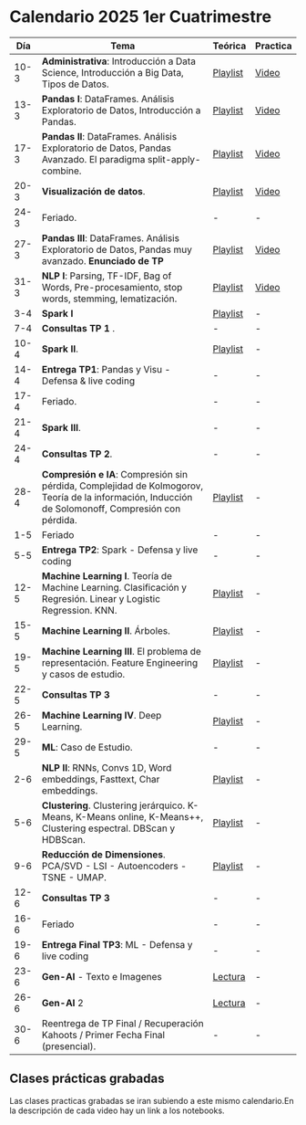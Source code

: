 # Calendario 2025 1er Cuatrimestre

| Día  | Tema                                                                                                                                                | Teórica                                                                                       | Practica |
|------|-----------------------------------------------------------------------------------------------------------------------------------------------------|-----------------------------------------------------------------------------------------------|----------|
| 10-3 | 	**Administrativa**: Introducción a Data Science, Introducción a Big Data, Tipos de Datos.                                                          | [Playlist](https://www.youtube.com/playlist?list=PLeo_qKwGPZYevnuxYBfrvQ32zJJE2--Y4)          | [Video](https://youtu.be/2ywjtiS4nVI)        |
| 13-3 | 	**Pandas I**: DataFrames. Análisis Exploratorio de Datos, Introducción a Pandas.                                                | [Playlist](https://youtube.com/playlist?list=PLeo_qKwGPZYcRxxR-GNmBcLbujTieWpQQ)              | [Video](https://youtu.be/TzU4GHBVXvQ?si=kaIEEW5sLxFSobRm)        |
| 17-3 | 	**Pandas II**: DataFrames. Análisis Exploratorio de Datos, Pandas Avanzado. El paradigma split-apply-combine.                                      | [Playlist](https://www.youtube.com/playlist?list=PLeo_qKwGPZYf9d23qU6_t6hl7ufyfclyW)          | [Video](https://youtu.be/nXrb48D5qX0?si=3zfotzaL9O1L3n1H)        |
| 20-3 | 	**Visualización de datos**.                                                                                                                        | [Playlist](https://www.youtube.com/playlist?list=PLeo_qKwGPZYf-OzcYqlPIJdU1AHQYb3Ga)          | [Video](https://youtu.be/weofHXI69EU?si=cNzPKtf5zk-Dy7Df)        |
| 24-3 | 	Feriado.                                                                                                                                           | -                                                                                             | -        |
| 27-3 | 	**Pandas III**: DataFrames. Análisis Exploratorio de Datos, Pandas muy avanzado. **Enunciado de TP**                                                                  | [Playlist](https://www.youtube.com/playlist?list=PLeo_qKwGPZYeu0ToyqSvq4fmUBrmRTkCp)                                                                                                                                 | [Video](https://youtu.be/q3AZNjHhaew?si=s10uAF9dMRBJQSJE)                                                                                             | 				
| 31-3 | 	**NLP I**: Parsing, TF-IDF, Bag of Words, Pre-procesamiento, stop words, stemming, lematización.	      | [Playlist](https://www.youtube.com/playlist?list=PLeo_qKwGPZYfkL8tu3Mg3_5xb1UYGvjWH)        |  [Video](https://youtu.be/9txQiQKCuSE)
| 3-4  |  **Spark I**                                                  | [Playlist](https://www.youtube.com/playlist?list=PLeo_qKwGPZYck1nRMGJFeWIN2W5IrxoLO)         | -        |
| 7-4  | 	**Consultas TP 1** .                                                                                            | -                                                                                             | -       |
| 10-4 | 	**Spark II**.                                                                                                                                       |  [Playlist](https://www.youtube.com/playlist?list=PLeo_qKwGPZYeu_JRN8eQgzJUfaXUrhsk2)          | -        |
| 14-4 | 	**Entrega TP1**: Pandas y Visu - Defensa & live coding                                                                                                                                       | -         | -        |
| 17-4 | 	Feriado.                                                                                                                                           | -                                                                                             | -        |			
| 21-4 | **Spark III**. 	                                                                                                                                | -                                                                                             | -        |				
| 24-4 | 	   **Consultas TP 2**.                                                                                                                                 | -                                                                                             | -        |
| 28-4 | 	**Compresión e IA**: Compresión sin pérdida, Complejidad de Kolmogorov, Teoría de la información, Inducción de Solomonoff, Compresión con pérdida. | [Playlist](https://www.youtube.com/playlist?list=PLeo_qKwGPZYfKGWLlVG8J86OzRgJ8NLcJ)          | -        |
| 1-5  | 	Feriado                                                                                                                                            | -                                                                                             | -        |
| 5-5  | 	**Entrega TP2**: Spark - Defensa y live coding                                                                                                     | -                                                                                             | -        |
| 12-5 | 	**Machine Learning I**. Teoría de Machine Learning. Clasificación y Regresión. Linear y Logistic Regression. KNN.                                  | [Playlist](https://www.youtube.com/playlist?list=PLeo_qKwGPZYesnp_BG0RejQCfHnlthj-5)          | -        |
| 15-5 | 	**Machine Learning II**. Árboles.                                                                                                                  | [Playlist](https://www.youtube.com/playlist?list=PLeo_qKwGPZYeJQb-M1nE_cnj43uOKZtf2)          | -        |
| 19-5 | 	**Machine Learning III**. El problema de representación. Feature Engineering y casos de estudio.                                                   | [Playlist](https://www.youtube.com/playlist?list=PLeo_qKwGPZYf9JstrrlXBf_SSg66aEJQk)          | -        |
| 22-5 | 	**Consultas TP 3**                                                                                                                                 | -                                                                                             | -        |
| 26-5 | 	**Machine Learning IV**. Deep Learning.                                                                                                            | [Playlist](https://www.youtube.com/playlist?list=PLeo_qKwGPZYeMhP2KGFWFHNDesRCyRB5j)          | -        |
| 29-5 | 	**ML**: Caso de Estudio.                                                                                                                           | -                                                                                             | -        |
| 2-6  | 	**NLP II**: RNNs, Convs 1D, Word embeddings, Fasttext, Char embeddings.                                                                                | [Playlist](https://www.youtube.com/playlist?list=PLeo_qKwGPZYc3ZKiKx5GJVHc1Qwsejgmx)          | -        |
| 5-6  | 	**Clustering**. Clustering jerárquico. K-Means, K-Means online, K-Means++, Clustering espectral. DBScan y HDBScan.                                     | [Playlist](https://www.youtube.com/playlist?list=PLeo_qKwGPZYd6IYbQsMwPSIbDNGsuqByW)          | -        |
| 9-6  | 	**Reducción de Dimensiones**. PCA/SVD - LSI - Autoencoders - TSNE - UMAP.                                                                              | [Playlist](https://www.youtube.com/playlist?list=PLeo_qKwGPZYeTvoYdNOR9alvMUMfwq-1Z)          | -        |
| 12-6 | 	**Consultas TP 3**                                                                                                                                     | -                                                                                             | -        |				
| 16-6 | 	Feriado                                                                                                                                            | -                                                                                             | -        |				
| 19-6 | 	**Entrega Final TP3**: ML - Defensa y live coding                                                                                                  | -                                                                                             | -        |
| 23-6 | 	**Gen-AI** - Texto e Imagenes                                                                                                                      | [Lectura](https://drive.google.com/file/d/1GEA-D-8802wsDNNPlYXE7IyeV8fwbuid/view?usp=sharing) | -        |
| 26-6 | 	**Gen-AI** 2                                                                                                                                       | [Lectura](https://drive.google.com/file/d/1GEA-D-8802wsDNNPlYXE7IyeV8fwbuid/view?usp=sharing) | -        |
| 30-6 | 	Reentrega de TP Final / Recuperación Kahoots / Primer Fecha Final (presencial).                                                                     | -                                                                                             | -        |

## Clases prácticas grabadas

Las clases practicas grabadas se iran subiendo a este mismo calendario.En la descripción de cada video hay un link a
los notebooks.


